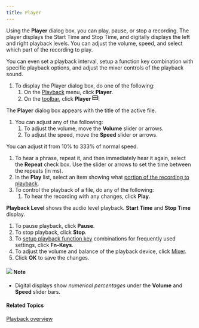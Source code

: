```yaml
---
title: Player
---
```


Using the **Player** dialog box, you can play, pause, or stop a recording. The player displays the Start Time and Stop Time, and digitally displays the left and right playback levels. You can adjust the volume, speed, and select which part of the recording to play.

You can even set a playback interval, setup a function key combination with specific playback options, and adjust the mixer controls of the playback sound.

1. To display the Player dialog box, do one of the following:
   1. On the [Playback](overview) menu, click **Player**.
   1. On the [toolbar](../../toolbar/toolbar), click **Player** ![](../../../images/074.png).

The **Player** dialog box appears with the title of the active file.

1. You can adjust any of the following:
   1. To adjust the volume, move the **Volume** slider or arrows.
   1. To adjust the speed, move the **Speed** slider or arrows.

You can adjust it from 10% to 333% of normal speed.

1. To hear a phrase, repeat it, and then immediately hear it again, select the **Repeat** check box. Use the slider or arrows to set the time between the repeats (in ms).
1. In the **Play** list, select an item showing what [portion of the recording to playback](overview).
1. To control the playback of a file, do any of the following:
   1. To hear the recording with any changes, click **Play**.

**Playback Level** shows the audio level playback. **Start Time** and **Stop Time** display.

1. To pause playback, click **Pause**.
1. To stop playback, click **Stop**.
1. To [setup playback function key](function-keys) combinations for frequently used settings, click **Fn-Keys**.
1. To adjust the volume and balance of the playback device, click [Mixer](volume).
1. Click **OK** to save the changes.

#### ![](../../../images/001.png) **Note**
- Digital displays show *numerical percentages* under the **Volume** and **Speed** slider bars.

#### **Related Topics**
[Playback overview](overview)
